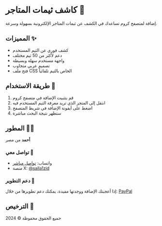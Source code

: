 # كاشف ثيمات المتاجر 🎨

إضافة لمتصفح كروم تساعدك في الكشف عن ثيمات المتاجر الإلكترونية بسهولة وسرعة.

## المميزات ✨

- كشف فوري عن الثيم المستخدم
- دعم لأكثر من 50 ثيم مختلف
- واجهة مستخدم سهلة وبسيطة
- تصميم عربي متجاوب
- فتح ملف CSS الخاص بالثيم تلقائياً

## طريقة الاستخدام 📝

1. قم بتثبيت الإضافة في متصفح كروم
2. انتقل إلى المتجر الذي تريد معرفة الثيم المستخدم فيه
3. اضغط على أيقونة الإضافة في شريط المتصفح
4. ستظهر نتيجة البحث مباشرة

## المطور 👨‍💻

**أحمد** من مصر

### تواصل معي 📱

- واتساب: [تواصل مباشر](https://wa.me/201002241591)
- منصة X: [@salla1zid](https://x.com/salla1zid)

### دعم التطوير 💝

إذا أعجبتك الإضافة ووجدتها مفيدة، يمكنك دعم تطويرها من خلال:
[PayPal](https://paypal.me/elwaaa)

## الترخيص 📄

جميع الحقوق محفوظة © 2024
